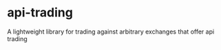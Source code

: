 # api-trading
A lightweight library for trading against arbitrary exchanges that offer api trading 
